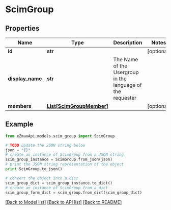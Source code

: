 # ScimGroup


## Properties

Name | Type | Description | Notes
------------ | ------------- | ------------- | -------------
**id** | **str** |  | [optional] 
**display_name** | **str** | The Name of the Usergroup in the language of the requester | 
**members** | [**List[ScimGroupMember]**](ScimGroupMember.md) |  | [optional] 

## Example

```python
from eZmaxApi.models.scim_group import ScimGroup

# TODO update the JSON string below
json = "{}"
# create an instance of ScimGroup from a JSON string
scim_group_instance = ScimGroup.from_json(json)
# print the JSON string representation of the object
print ScimGroup.to_json()

# convert the object into a dict
scim_group_dict = scim_group_instance.to_dict()
# create an instance of ScimGroup from a dict
scim_group_form_dict = scim_group.from_dict(scim_group_dict)
```
[[Back to Model list]](../README.md#documentation-for-models) [[Back to API list]](../README.md#documentation-for-api-endpoints) [[Back to README]](../README.md)


